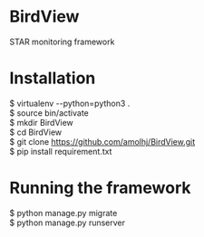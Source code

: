 # BirdView
STAR monitoring framework


# Installation  
$ virtualenv --python=python3 .  
$ source bin/activate  
$ mkdir BirdView  
$ cd BirdView  
$ git clone https://github.com/amolhj/BirdView.git  
$ pip install requirement.txt


# Running the framework  
$ python manage.py migrate  
$ python manage.py runserver    

